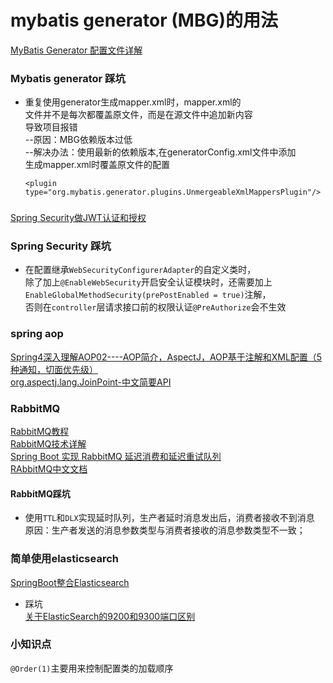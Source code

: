 # mybatis generator (MBG)的用法
[MyBatis Generator 配置文件详解](https://www.jianshu.com/p/2cace13b7819)

### Mybatis generator 踩坑
- 重复使用generator生成mapper.xml时，mapper.xml的  
文件并不是每次都覆盖原文件，而是在源文件中追加新内容  
导致项目报错  
--原因：MBG依赖版本过低  
--解决办法：使用最新的依赖版本,在generatorConfig.xml文件中添加  
    生成mapper.xml时覆盖原文件的配置
  ```maven
  <plugin type="org.mybatis.generator.plugins.UnmergeableXmlMappersPlugin"/>
  ```
  
 ### 
 [Spring Security做JWT认证和授权](https://www.jianshu.com/p/d5ce890c67f7)
 
 ### Spring Security 踩坑
 - 在配置继承`WebSecurityConfigurerAdapter`的自定义类时，  
 除了加上`@EnableWebSecurity`开启安全认证模块时，还需要加上  
 `EnableGlobalMethodSecurity(prePostEnabled = true)`注解，  
 否则在`controller`层请求接口前的权限认证`@PreAuthorize`会不生效
 
 ### spring aop  
 [Spring4深入理解AOP02----AOP简介，AspectJ，AOP基于注解和XML配置（5种通知，切面优先级）](https://blog.csdn.net/ochangwen/article/details/52557724)  
 [org.aspectj.lang.JoinPoint-中文简要API](https://blog.csdn.net/a9529lty/article/details/7031070)
 
 ### RabbitMQ
 [RabbitMQ教程](https://blog.csdn.net/hellozpc/article/details/81436980#52_204)  
 [RabbitMQ技术详解](http://www.uml.org.cn/zjjs/201805234.asp)  
 [Spring Boot 实现 RabbitMQ 延迟消费和延迟重试队列](https://www.cnblogs.com/xishuai/p/spring-boot-rabbitmq-delay-queue.html)  
 [RAbbitMQ中文文档](http://rabbitmq.mr-ping.com/)
 
 #### RabbitMQ踩坑
 - 使用`TTL`和`DLX`实现延时队列，生产者延时消息发出后，消费者接收不到消息  
   原因：生产者发送的消息参数类型与消费者接收的消息参数类型不一致；
 
 
 ### 简单使用elasticsearch
 [SpringBoot整合Elasticsearch](https://blog.csdn.net/chen_2890/article/details/83895646)
 - 踩坑  
  [关于ElasticSearch的9200和9300端口区别](https://blog.csdn.net/a992795427/article/details/86611650)
 
 
 ### 小知识点
 `@Order(1)`主要用来控制配置类的加载顺序
